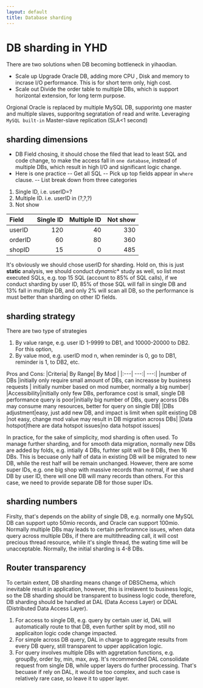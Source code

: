```yaml
---
layout: default
title: Database sharding
---
```


# DB sharding in YHD

There are two solutions when DB becoming bottleneck in yihaodian. 

- Scale up
Upgrade Oracle DB, adding more CPU , Disk and memory to incrase I/O performance. This is for short term only, high cost.
- Scale out
Divide the order table to multiple DBs, which is support horizontal extension, for long term purpose.


Orgional Oracle is replaced by multiple MySQL DB, supporintg one master and multiple slaves, supporitng segratation of read and write. Leveraging `MySQL built-in` Master-slave replication (SLA<1 second)

## sharding dimensions
- DB Field chosing, it should chose the filed that lead to least SQL and code change, to make the access fall in `one database`, instead of multiple DBs, which result in high I/O and significant logic change. 
- Here is one practice
-- Get all SQL
-- Pick up top fields appear in `where` clause.
-- List break down from three categories
1. Single ID, i.e. userID=?
1. Multiple ID. i.e. userID in (?,?,?)
1. Not show

|Field| Single ID | Multiple ID | Not show|
|:---| ---:| ---:| ---:|
|userID | 120 | 40| 330|
|orderID | 60 | 80| 360|
|shopID | 15 | 0| 485|
It's obviously we should chose userID for sharding. Hold on, this is just **static** analysis, we should conduct *dynamic** study as well, so list most executed SQLs, e.g. top 15 SQL (account to 85% of SQL calls), if we conduct sharding by user ID, 85% of those SQL will fall in single DB and 13% fall in multiple DB, and only 2% will scan all DB, so the performance is must better than sharding on other ID fields.


## sharding strategy

There are two type of strategies
1. By value range, e.g. user ID 1-9999 to DB1, and 10000-20000 to DB2. For this option, 
1. By value mod, e.g. userID mod n, when reminder is 0, go to DB1, reminder is 1, to DB2, etc.

Pros and Cons:
|Criteria| By Range| By Mod | 
|:---| ---:| ---:|
|number of DBs |initially only require small amount of DBs, can increasse by business requests | initially number based on mod number, normally a big number|
|Accessibility|initially only few DBs, perforamce cost is small, single DB performance query is poor|initially big number of DBs, query acorss DBs may consume many resources, better for query on single DB|
|DBs adjustment|easy, just add new DB, and impact is limit when split existing DB |not easy, change mod value  may result in DB migration across DBs|
|Data hotspot|there are data hotspot issues|no data hotspot issues|

In practice, for the sake of simplicity, mod sharding is often used. To manage further sharding, and for smooth data migration, normally new DBs are added by folds, e.g. intially 4 DBs, furhter split will be 8 DBs, then 16 DBs. This is becuase only half of data in existing DB will be migrated to new DB, while the rest half will be remain unchanged. However, there are some super IDs, e.g. one big shop with massive records than normal, if we shard DB by user ID, there will one DB will many records than others. For this case, we need to provide separate DB for those super IDs.

## sharding numbers
Firslty, that's depends on the ability of single DB, e.g. normally one MySQL DB can support upto 50mio records, and Oracle can support 100mio. Normally multiple DBs may leads to certain perforamnce issues, when data query across multiple DBs, if there are multithreading call, it will cost precious thread resource, while it's single thread, the wating time will be unacceptable. Normally, the initial sharding is 4-8 DBs.

## Router transparency
To certain extent, DB sharding means change of DBSChema, which inevitable result in application, however, this is irrelavent to business logic, so the DB sharding should be transparent to business logic code, therefore, DB sharding should be handled at DAL (Data Access Layer) or DDAL (Distributed Data Access Layer).

1. For access to single DB, e.g. query by certain user id, DAL will automatically route to that DB, even further split by mod, still no applicaiton logic code change impacted.
1. For simple across DB query, DAL in charge to aggregate results from every DB query, still transparent to upper application logic.
1. For query involves multiple DBs with aggretation functions, e.g. groupBy, order by, min, max, avg. It's recommended DAL consolidate request from single DB, while upper layers do further processing. That's becuase if rely on DAL, it would be too complex, and such case is relatively rare case, so leave it to upper layer.
